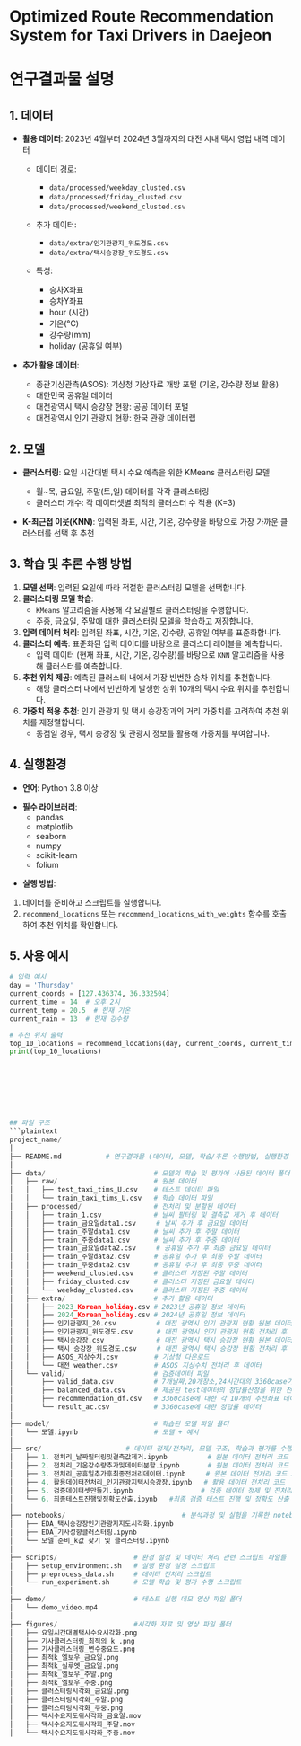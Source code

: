 # Optimized Route Recommendation System for Taxi Drivers in Daejeon

# 연구결과물 설명

## 1. 데이터
- **활용 데이터**: 2023년 4월부터 2024년 3월까지의 대전 시내 택시 영업 내역 데이터

  * 데이터 경로: 
    - `data/processed/weekday_clusted.csv`
    - `data/processed/friday_clusted.csv`
    - `data/processed/weekend_clusted.csv`
  
  * 추가 데이터: 
    - `data/extra/인기관광지_위도경도.csv`
    - `data/extra/택시승강장_위도경도.csv`
  
  * 특성:
    - 승차X좌표
    - 승차Y좌표
    - hour (시간)
    - 기온(°C)
    - 강수량(mm)
    - holiday (공휴일 여부)

- **추가 활용 데이터**:
  - 종관기상관측(ASOS): 기상청 기상자료 개방 포털 (기온, 강수량 정보 활용)
  - 대한민국 공휴일 데이터
  - 대전광역시 택시 승강장 현황: 공공 데이터 포털
  - 대전광역시 인기 관광지 현황: 한국 관광 데이터랩 

## 2. 모델
- **클러스터링**: 요일 시간대별 택시 수요 예측을 위한 KMeans 클러스터링 모델
  - 월~목, 금요일, 주말(토,일) 데이터를 각각 클러스터링
  - 클러스터 개수: 각 데이터셋별 최적의 클러스터 수 적용 (K=3)
  
- **K-최근접 이웃(KNN)**: 입력된 좌표, 시간, 기온, 강수량을 바탕으로 가장 가까운 클러스터를 선택 후 추천

## 3. 학습 및 추론 수행 방법

1. **모델 선택**: 입력된 요일에 따라 적절한 클러스터링 모델을 선택합니다.
2. **클러스터링 모델 학습**:
    - `KMeans` 알고리즘을 사용해 각 요일별로 클러스터링을 수행합니다.
    - 주중, 금요일, 주말에 대한 클러스터링 모델을 학습하고 저장합니다.
3. **입력 데이터 처리**: 입력된 좌표, 시간, 기온, 강수량, 공휴일 여부를 표준화합니다.
4. **클러스터 예측**: 표준화된 입력 데이터를 바탕으로 클러스터 레이블을 예측합니다.
    - 입력 데이터 (현재 좌표, 시간, 기온, 강수량)를 바탕으로 `KNN` 알고리즘을 사용해 클러스터를 예측합니다.
5. **추천 위치 제공**: 예측된 클러스터 내에서 가장 빈번한 승차 위치를 추천합니다.
    - 해당 클러스터 내에서 빈번하게 발생한 상위 10개의 택시 수요 위치를 추천합니다.
6. **가중치 적용 추천**: 인기 관광지 및 택시 승강장과의 거리 가중치를 고려하여 추천 위치를 재정렬합니다.
    - 동점일 경우, 택시 승강장 및 관광지 정보를 활용해 가중치를 부여합니다.

## 4. 실행환경
- **언어**: Python 3.8 이상
* **필수 라이브러리**:
    - pandas
    - matplotlib
    - seaborn
    - numpy
    - scikit-learn
    - folium

- **실행 방법**:
1. 데이터를 준비하고 스크립트를 실행합니다.
2. `recommend_locations` 또는 `recommend_locations_with_weights` 함수를 호출하여 추천 위치를 확인합니다.

## 5. 사용 예시
```python
# 입력 예시
day = 'Thursday'
current_coords = [127.436374, 36.332504]
current_time = 14  # 오후 2시
current_temp = 20.5  # 현재 기온
current_rain = 13  # 현재 강수량

# 추천 위치 출력
top_10_locations = recommend_locations(day, current_coords, current_time, current_temp, current_rain)
print(top_10_locations)








## 파일 구조
```plaintext
project_name/
│
├── README.md           # 연구결과물 (데이터, 모델, 학습/추론 수행방법, 실행환경 등) 설명 파일
│
├── data/                           # 모델의 학습 및 평가에 사용된 데이터 폴더
│   ├── raw/                        # 원본 데이터
│   │   ├── test_taxi_tims_U.csv    # 테스트 데이터 파일
│   │   └── train_taxi_tims_U.csv   # 학습 데이터 파일
│   ├── processed/                  # 전처리 및 분할된 데이터
│   │   ├── train_1.csv             # 날씨 필터링 및 결측값 제거 후 데이터
│   │   ├── train_금요일data1.csv     # 날씨 추가 후 금요일 데이터 
│   │   ├── train_주말data1.csv      # 날씨 추가 후 주말 데이터
│   │   ├── train_주중data1.csv      # 날씨 추가 후 주중 데이터
│   │   ├── train_금요일data2.csv     # 공휴일 추가 후 최종 금요일 데이터 
│   │   ├── train_주말data2.csv      # 공휴일 추가 후 최종 주말 데이터 
│   │   ├── train_주중data2.csv      # 공휴일 추가 후 최종 주중 데이터 
│   │   ├── weekend_clusted.csv     # 클러스터 지정된 주말 데이터 
│   │   ├── friday_clusted.csv      # 클러스터 지정된 금요일 데이터 
│   │   └── weekday_clusted.csv     # 클러스터 지정된 주중 데이터 
│   ├── extra/                      # 추가 활용 데이터 
│   │   ├── 2023_Korean_holiday.csv # 2023년 공휴일 정보 데이터 
│   │   ├── 2024_Korean_holiday.csv # 2024년 공휴일 정보 데이터 
│   │   ├── 인기관광지_20.csv          # 대전 광역시 인기 관광지 현황 원본 데이터 
│   │   ├── 인기관광지_위도경도.csv      # 대전 광역시 인기 관광지 현황 전처리 후 데이터 
│   │   ├── 택시승강장.csv             # 대전 광역시 택시 승강장 현황 원본 데이터 
│   │   ├── 택시 승강장_위도경도.csv     # 대전 광역시 택시 승강장 현황 전처리 후 데이터 
│   │   ├── ASOS_지상수치.csv         # 기상청 다운로드   
│   │   └── 대전_weather.csv         # ASOS_지상수치 전처리 후 데이터
│   └── valid/                      # 검증데이터 파일 
│       ├── valid_data.csv          # 7개날짜,20개장소,24시간대의 3360case가 저장된 검증용데이터
│       ├── balanced_data.csv       # 제공된 test데이터의 정답률산정을 위한 전처리데이터
│       ├── recommendation_df.csv   # 3360case에 대한 각 10개의 추천좌표 데이터
│       └── result_ac.csv           # 3360case에 대한 정답률 데이터
│
├── model/                          # 학습된 모델 파일 폴더
│   └── 모델.ipynb                   # 모델 + 예시  
│
├── src/                     # 데이터 정제/전처리, 모델 구조, 학습과 평가를 수행하는 소스코드
│   ├── 1. 전처리_날짜필터링및결측값제거.ipynb          # 원본 데이터 전처리 코드 1
│   ├── 2. 전처리_기온강수량추가및데이터분할.ipynb       # 원본 데이터 전처리 코드 2
│   ├── 3. 전처리_공휴일추가후최종전처리데이터.ipynb     # 원본 데이터 전처리 코드 3
│   ├── 4. 활용데이터전처리_인기관광지택시승강장.ipynb   # 활용 데이터 전처리 코드 
│   ├── 5. 검증데이터셋만들기.ipynb                 # 검증 데이터 정제 및 전처리 코드
│   └── 6. 최종테스트진행및정확도산출.ipynb   #최종 검증 테스트 진행 및 정확도 산출 코드 
│
├── notebooks/                             # 분석과정 및 실험을 기록한 notebook 파일들
│   ├── EDA_택시승강장인기관광지지도시각화.ipynb 
│   ├── EDA_기사성향클러스터링.ipynb            
│   └── 모델 준비_k값 찾기 및 클러스터링.ipynb    
│
├── scripts/                   # 환경 설정 및 데이터 처리 관련 스크립트 파일들
│   ├── setup_environment.sh   # 실행 환경 설정 스크립트
│   ├── preprocess_data.sh     # 데이터 전처리 스크립트
│   └── run_experiment.sh      # 모델 학습 및 평가 수행 스크립트
│
├── demo/                      # 테스트 실행 데모 영상 파일 폴더
│   └── demo_video.mp4         
│
├── figures/                   #시각화 자료 및 영상 파일 폴더
│   ├── 요일시간대별택시수요시각화.png      
│   ├── 기사클러스터링_최적의 k .png      
│   ├── 기사클러스터링_변수중요도.png      
│   ├── 최적k_엘보우_금요일.png      
│   ├── 최적k_실루엣_금요일.png      
│   ├── 최적k_엘보우_주말.png      
│   ├── 최적k_엘보우_주중.png       
│   ├── 클러스터링시각화_금요일.png     
│   ├── 클러스터링시각화_주말.png     
│   ├── 클러스터링시각화_주중.png     
│   ├── 택시수요지도위시각화_금요일.mov    
│   ├── 택시수요지도위시각화_주말.mov         
│   └── 택시수요지도위시각화_주중.mov 
